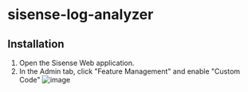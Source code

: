 # sisense-log-analyzer

## Installation

1. Open the Sisense Web application.
2. In the Admin tab, click "Feature Management" and enable "Custom Code"
![image](https://user-images.githubusercontent.com/81238182/112158870-f8412c80-8bbe-11eb-8135-ed885ee814e8.png)


